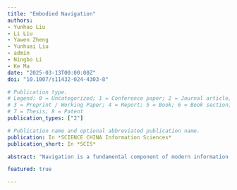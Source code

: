 ```yaml
---
title: "Embodied Navigation"
authors:
- Yunhao Liu
- Li Liu
- Yawen Zheng
- Yunhuai Liu
- admin
- Ningbo Li
- Ke Ma
date: "2025-03-13T00:00:00Z"
doi: "10.1007/s11432-024-4303-8"

# Publication type.
# Legend: 0 = Uncategorized; 1 = Conference paper; 2 = Journal article;
# 3 = Preprint / Working Paper; 4 = Report; 5 = Book; 6 = Book section;
# 7 = Thesis; 8 = Patent
publication_types: ["2"]

# Publication name and optional abbreviated publication name.
publication: In *SCIENCE CHINA Information Sciences*
publication_short: In *SCIS*

abstract: "Navigation is a fundamental component of modern information application systems, ranging from military, transportations, and logistic, to explorations. Traditional navigations are based on an absolute coordination system that provides a precise map of the physical world, the locations of the moving objects, and the optimized navigation routes. In recent years, many new emerging applications have presented new demands for navigation, e.g., underwater/underground navigations where no GPS or other localizations are available, an un-explored area with no maps, and task-oriented navigations without specific routes. The advances in IoT and AI enable us to design new navigation paradigms, embodied navigation that allows the moving object to interact with the physical world to obtain the local map, localize the objects, and optimize the navigation routes accordingly. We make a systematic and comprehensive review of research in embodied navigation, encompassing key aspects on perceptions, navigation and eﬃciency optimization. Beyond advancements in these areas, we also examine the emerging tasks enabled by embodied navigation which require flexible mobility in diverse and evolving environments. Moreover, we identify the challenges associated with deploying embodied navigation systems in the real world and extend them to substantial areas. We aim for this article to provide valuable insights into this rapidly developing field, fostering future research to close existing gaps and advance the development of general-purpose autonomous systems grounded in embodied navigation."

featured: true

---
```

